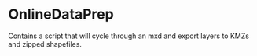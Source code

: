# OnlineDataPrep
Contains a script that will cycle through an mxd and export layers to KMZs and zipped shapefiles.
